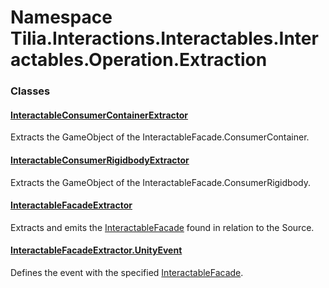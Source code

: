 # Namespace Tilia.Interactions.Interactables.Interactables.Operation.Extraction

### Classes

#### [InteractableConsumerContainerExtractor]

Extracts the GameObject of the InteractableFacade.ConsumerContainer.

#### [InteractableConsumerRigidbodyExtractor]

Extracts the GameObject of the InteractableFacade.ConsumerRigidbody.

#### [InteractableFacadeExtractor]

Extracts and emits the [InteractableFacade] found in relation to the Source.

#### [InteractableFacadeExtractor.UnityEvent]

Defines the event with the specified [InteractableFacade].

[InteractableConsumerContainerExtractor]: InteractableConsumerContainerExtractor.md
[InteractableConsumerRigidbodyExtractor]: InteractableConsumerRigidbodyExtractor.md
[InteractableFacadeExtractor]: InteractableFacadeExtractor.md
[InteractableFacade]: ../../../Interactables/InteractableFacade.md
[InteractableFacadeExtractor.UnityEvent]: InteractableFacadeExtractor.UnityEvent.md
